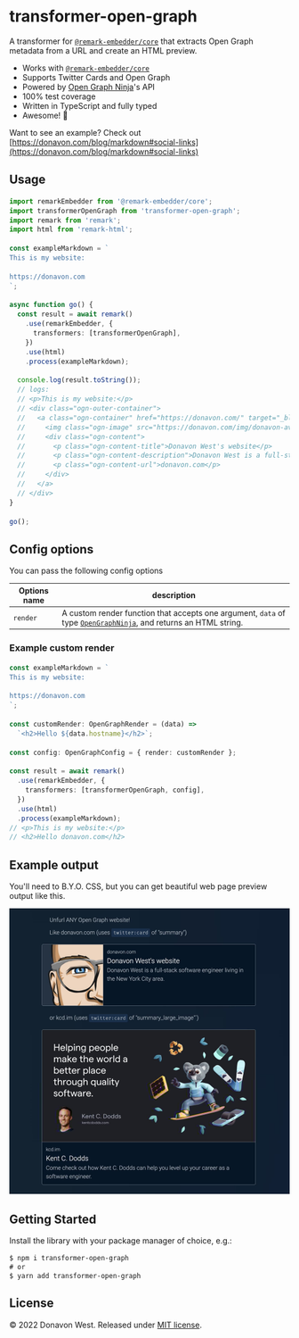 # transformer-open-graph

A transformer for [`@remark-embedder/core`](https://github.com/remark-embedder/core) that extracts Open Graph metadata from a URL and create an HTML preview.

- Works with [`@remark-embedder/core`](https://github.com/remark-embedder/core)
- Supports Twitter Cards and Open Graph
- Powered by [Open Graph Ninja](https://opengraph.ninja/)'s API
- 100% test coverage
- Written in TypeScript and fully typed
- Awesome! 🎉

Want to see an example? Check out [https://donavon.com/blog/markdown#social-links](https://donavon.com/blog/markdown#social-links)

## Usage

```ts
import remarkEmbedder from '@remark-embedder/core';
import transformerOpenGraph from 'transformer-open-graph';
import remark from 'remark';
import html from 'remark-html';

const exampleMarkdown = `
This is my website:

https://donavon.com
`;

async function go() {
  const result = await remark()
    .use(remarkEmbedder, {
      transformers: [transformerOpenGraph],
    })
    .use(html)
    .process(exampleMarkdown);

  console.log(result.toString());
  // logs:
  // <p>This is my website:</p>
  // <div class="ogn-outer-container">
  //   <a class="ogn-container" href="https://donavon.com/" target="_blank" rel="noopener noreferrer" data-twitter-card="summary">
  //     <img class="ogn-image" src="https://donavon.com/img/donavon-avatar.jpeg" alt="Donavon West's website">
  //     <div class="ogn-content">
  //       <p class="ogn-content-title">Donavon West's website</p>
  //       <p class="ogn-content-description">Donavon West is a full-stack software engineer living in the New York City area.</p>
  //       <p class="ogn-content-url">donavon.com</p>
  //     </div>
  //   </a>
  // </div>
}

go();
```

## Config options

You can pass the following config options

| Options name | description                                                                                                                                 |
| ------------ | ------------------------------------------------------------------------------------------------------------------------------------------- |
| `render`     | A custom render function that accepts one argument, `data` of type [`OpenGraphNinja`](./src/openGraphNinja.ts), and returns an HTML string. |

### Example custom render

```ts
const exampleMarkdown = `
This is my website:

https://donavon.com
`;

const customRender: OpenGraphRender = (data) =>
  `<h2>Hello ${data.hostname}</h2>`;

const config: OpenGraphConfig = { render: customRender };

const result = await remark()
  .use(remarkEmbedder, {
    transformers: [transformerOpenGraph, config],
  })
  .use(html)
  .process(exampleMarkdown);
// <p>This is my website:</p>
// <h2>Hello donavon.com</h2>
```

## Example output

You'll need to B.Y.O. CSS, but you can get beautiful web page preview output like this.

![sample screen](./docs/example.jpeg?raw=true)

## Getting Started

Install the library with your package manager of choice, e.g.:

```
$ npm i transformer-open-graph
# or
$ yarn add transformer-open-graph
```

## License

&copy; 2022 Donavon West. Released under [MIT license](./LICENSE).
